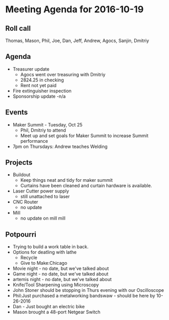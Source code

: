 Meeting Agenda for 2016-10-19
==============================

Roll call
---------
Thomas, Mason, Phil, Joe, Dan, Jeff, Andrew, Agocs, Sanjin, Dmitriy

Agenda
------
- Treasurer update
  - Agocs went over treasuring with Dmitriy
  - 2824.25 in checking
  - Rent not yet paid
- Fire extinguisher inspection
- Sponsorship update
  -n/a

Events
------

- Maker Summit - Tuesday, Oct 25
  - Phil, Dmitriy to attend
  - Meet up and set goals for Maker Summit to increase Summit performance
- 7pm on Thursdays: Andrew teaches Welding

Projects
--------
- Buildout
  - Keep things neat and tidy for maker summit
  - Curtains have been cleaned and curtain hardware is available. 
- Laser Cutter power supply
  - still unattached to laser
- CNC Router
  - no update
- Mill
  - no update on mill mill


Potpourri
---------
- Trying to build a work table in back.
- Options for deatling with lathe
  - Recycle
  - Give to Make:Chicago
- Movie night - no date, but we've talked about
- Game night - no date, but we've talked about
- artemis night - no date, but we've talked about
- Knife/Tool Sharpening using Microscopy
- John Stoner should be stopping in Thurs evening with our Oscilloscope
- Phil:Just purchased a metalworking bandswaw - should be here by 10-26-2016
- Dan - Just bought an electric bike
- Mason brought a 48-port Netgear Switch

